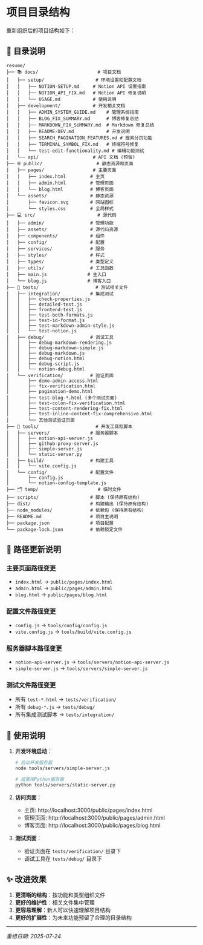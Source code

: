 # 项目目录结构

重新组织后的项目结构如下：

## 📁 目录说明

```
resume/
├── 📚 docs/                      # 项目文档
│   ├── setup/                   # 环境设置和配置文档
│   │   ├── NOTION-SETUP.md     # Notion API 设置指南
│   │   ├── NOTION_API_FIX.md   # Notion API 修复说明
│   │   └── USAGE.md            # 使用说明
│   ├── development/            # 开发相关文档
│   │   ├── ADMIN_SYSTEM_GUIDE.md    # 管理系统指南
│   │   ├── BLOG_FIX_SUMMARY.md      # 博客修复总结
│   │   ├── MARKDOWN_FIX_SUMMARY.md  # Markdown 修复总结
│   │   ├── README-DEV.md            # 开发说明
│   │   ├── SEARCH_PAGINATION_FEATURES.md # 搜索分页功能
│   │   ├── TERMINAL_SYMBOL_FIX.md   # 终端符号修复
│   │   └── test-edit-functionality.md # 编辑功能测试
│   └── api/                    # API 文档 (预留)
├── 🌐 public/                    # 静态资源和页面
│   ├── pages/                  # 主要页面
│   │   ├── index.html         # 主页
│   │   ├── admin.html         # 管理页面
│   │   └── blog.html          # 博客页面
│   └── assets/                # 静态资源
│       ├── favicon.svg        # 网站图标
│       └── styles.css         # 全局样式
├── 💻 src/                       # 源代码
│   ├── admin/                 # 管理功能
│   ├── assets/                # 源代码资源
│   ├── components/            # 组件
│   ├── config/                # 配置
│   ├── services/              # 服务
│   ├── styles/                # 样式
│   ├── types/                 # 类型定义
│   ├── utils/                 # 工具函数
│   ├── main.js               # 主入口
│   └── blog.js               # 博客入口
├── 🧪 tests/                     # 测试相关文件
│   ├── integration/           # 集成测试
│   │   ├── check-properties.js
│   │   ├── detailed-test.js
│   │   ├── frontend-test.js
│   │   ├── test-both-formats.js
│   │   ├── test-id-format.js
│   │   ├── test-markdown-admin-style.js
│   │   └── test-notion.js
│   ├── debug/                 # 调试工具
│   │   ├── debug-markdown-rendering.js
│   │   ├── debug-markdown-simple.js
│   │   ├── debug-markdown.js
│   │   ├── debug-notion.html
│   │   ├── debug-script.js
│   │   └── notion-debug.html
│   └── verification/          # 验证页面
│       ├── demo-admin-access.html
│       ├── fix-verification.html
│       ├── pagination-demo.html
│       ├── test-blog-*.html (多个测试页面)
│       ├── test-colon-fix-verification.html
│       ├── test-content-rendering-fix.html
│       ├── test-inline-content-fix-comprehensive.html
│       └── 其他测试验证页面
├── 🔧 tools/                     # 开发工具和脚本
│   ├── servers/               # 服务器脚本
│   │   ├── notion-api-server.js
│   │   ├── github-proxy-server.js
│   │   ├── simple-server.js
│   │   └── static-server.py
│   ├── build/                 # 构建工具
│   │   └── vite.config.js
│   └── config/                # 配置文件
│       ├── config.js
│       └── notion-config-template.js
├── 🗂️ temp/                      # 临时文件
├── scripts/                   # 脚本 (保持原有结构)
├── dist/                      # 构建输出 (保持原有结构)
├── node_modules/              # 依赖包 (保持原有结构)
├── README.md                  # 项目主说明
├── package.json               # 项目配置
└── package-lock.json          # 依赖锁定文件
```

## 🔄 路径更新说明

### 主要页面路径变更
- `index.html` → `public/pages/index.html`
- `admin.html` → `public/pages/admin.html`
- `blog.html` → `public/pages/blog.html`

### 配置文件路径变更
- `config.js` → `tools/config/config.js`
- `vite.config.js` → `tools/build/vite.config.js`

### 服务器脚本路径变更
- `notion-api-server.js` → `tools/servers/notion-api-server.js`
- `simple-server.js` → `tools/servers/simple-server.js`

### 测试文件路径变更
- 所有 `test-*.html` → `tests/verification/`
- 所有 `debug-*.js` → `tests/debug/`
- 所有集成测试脚本 → `tests/integration/`

## 📖 使用说明

1. **开发环境启动**：
   ```bash
   # 启动开发服务器
   node tools/servers/simple-server.js
   
   # 或使用Python服务器
   python tools/servers/static-server.py
   ```

2. **访问页面**：
   - 主页: http://localhost:3000/public/pages/index.html
   - 管理页面: http://localhost:3000/public/pages/admin.html
   - 博客页面: http://localhost:3000/public/pages/blog.html

3. **测试页面**：
   - 验证页面在 `tests/verification/` 目录下
   - 调试工具在 `tests/debug/` 目录下

## ✨ 改进效果

1. **更清晰的结构**：按功能和类型组织文件
2. **更好的维护性**：相关文件集中管理
3. **更容易理解**：新人可以快速理解项目结构
4. **更好的扩展性**：为未来功能预留了合理的目录结构

---
*重组日期: 2025-07-24*